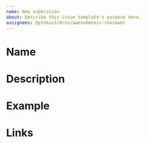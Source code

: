 ```yaml
---
name: New submission
about: Describe this issue template's purpose here.
assignees: @p1nkun1c0rns/awesomeness-reviewer
---
```


# Name

# Description

# Example
<!-- please add screenshot or command line output if possible -->

# Links
